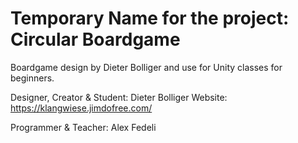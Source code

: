 # Temporary Name for the project: Circular Boardgame
Boardgame design by Dieter Bolliger and use for Unity classes for beginners.

Designer, Creator & Student:
Dieter Bolliger
Website: https://klangwiese.jimdofree.com/

Programmer & Teacher:
Alex Fedeli
